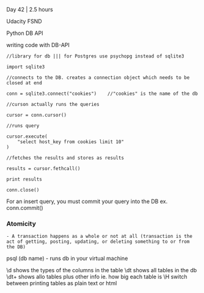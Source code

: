 Day 42 | 2.5 hours

Udacity FSND

Python DB API

writing code with DB-API

```
//library for db ||| for Postgres use psychopg instead of sqlite3

import sqlite3

//connects to the DB. creates a connection object which needs to be closed at end

conn = sqlite3.connect("cookies")    //"cookies" is the name of the db

//curson actually runs the queries

cursor = conn.cursor()

//runs query

cursor.execute(
    "select host_key from cookies limit 10"
)

//fetches the results and stores as results

results = cursor.fethcall()

print results

conn.close()
```

For an insert query, you must commit your query into the DB ex. conn.commit()

### Atomicity
    - A transaction happens as a whole or not at all (transaction is the act of getting, posting, updating, or deleting something to or from the DB)


psql (db name) - runs db in your virtual machine

\d shows the types of the columns in the table
\dt shows all tables in the db
\dt+ shows allo tables plus other info ie. how big each table is
\H switch between printing tables as plain text or html

